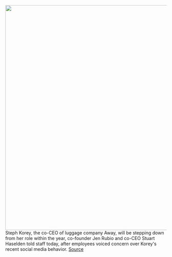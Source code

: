 <img src='https://cdn.vox-cdn.com/thumbor/--QbO_1sEkgWvxfrmZoQ-zzTDOA=/0x0:2040x1360/1200x800/filters:focal(857x517:1183x843)/cdn.vox-cdn.com/uploads/chorus_image/image/67012375/akrales_191206_3828_0016.0.0.jpg' width='700px' /><br/>
Steph Korey, the co-CEO of luggage company Away, will be stepping down from her role within the year, co-founder Jen Rubio and co-CEO Stuart Haselden told staff today, after employees voiced concern over Korey's recent social media behavior.
<a href='https://www.theverge.com/2020/7/2/21312005/away-employees-steph-korey-instagram'> Source <a/>